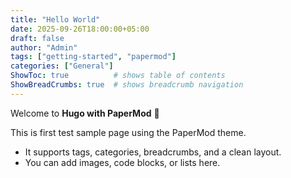 ```yaml
---
title: "Hello World"
date: 2025-09-26T18:00:00+05:00
draft: false
author: "Admin"
tags: ["getting-started", "papermod"]
categories: ["General"]
ShowToc: true          # shows table of contents
ShowBreadCrumbs: true  # shows breadcrumb navigation
---
```


Welcome to **Hugo with PaperMod** 🎉  

This is first test sample page using the PaperMod theme.  
- It supports tags, categories, breadcrumbs, and a clean layout.  
- You can add images, code blocks, or lists here.
